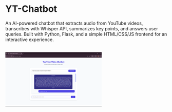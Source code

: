 # YT-Chatbot
An AI-powered chatbot that extracts audio from YouTube videos, transcribes with Whisper API, summarizes key points, and answers user queries. Built with Python, Flask, and a simple HTML/CSS/JS frontend for an interactive experience.<br><br>

<img src="Screenshots/Screenshot (80).png" alt="Alt text" width="300" />

